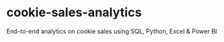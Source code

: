 # cookie-sales-analytics
End-to-end analytics on cookie sales using SQL, Python, Excel &amp; Power BI
